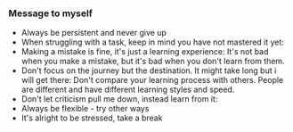 ### Message to myself
- Always be persistent and never give up
- When struggling with a task, keep in mind you have not mastered it yet: 
- Making a mistake is fine, it's just a learning experience: 
  It's not bad when you make a mistake, but it's bad when you don't learn from them.
- Don't focus on the journey but the destination. It might take long but i will get there: Don't compare your learning process with others. People are different and have different learning styles and speed.
- Don't let criticism pull me down, instead learn from it: 
- Always be flexible - try other ways
- It's alright to be stressed, take a break